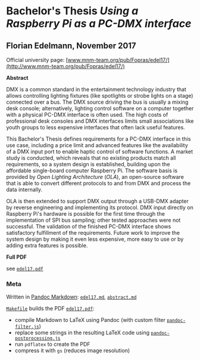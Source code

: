 # Bachelor's Thesis *Using a Raspberry Pi as a PC-DMX interface*

## Florian Edelmann, November 2017

Official university page: [www.mnm-team.org/pub/Fopras/edel17/](http://www.mnm-team.org/pub/Fopras/edel17/)

**Abstract**

DMX is a common standard in the entertainment technology industry that allows controlling lighting fixtures (like spotlights or strobe lights on a stage) connected over a bus. The DMX source driving the bus is usually a mixing desk console; alternatively, lighting control software on a computer together with a physical PC-DMX interface is often used. The high costs of professional desk consoles and DMX interfaces limits small associations like youth groups to less expensive interfaces that often lack useful features.

This Bachelor's Thesis defines requirements for a PC-DMX interface in this use case, including a price limit and advanced features like the availability of a DMX input port to enable haptic control of software functions. A market study is conducted, which reveals that no existing products match all requirements, so a system design is established, building upon the affordable single-board computer Raspberry Pi. The software basis is provided by *Open Lighting Architecture* (*OLA*), an open-source software that is able to convert different protocols to and from DMX and process the data internally.

OLA is then extended to support DMX output through a USB-DMX adapter by reverse engineering and implementing its protocol. DMX input directly on Raspberry Pi's hardware is possible for the first time through the implementation of SPI bus sampling; other tested approaches were not successful. The validation of the finished PC-DMX interface shows satisfactory fulfillment of the requirements. Future work to improve the system design by making it even less expensive, more easy to use or by adding extra features is possible.

**Full PDF**

see [`edel17.pdf`](edel17.pdf)


### Meta

Written in [Pandoc Markdown](https://pandoc.org/MANUAL.html): [`edel17.md`](edel17.md), [`abstract.md`](abstract.md)

[`Makefile`](Makefile) builds the PDF [`edel17.pdf`](edel17.pdf):

* compile Markdown to LaTeX using Pandoc (with custom filter [`pandoc-filter.js`](pandoc-filter.js))
* replace some strings in the resulting LaTeX code using [`pandoc-postprocessing.js`](pandoc-postprocessing.js)
* run `pdflatex` to create the PDF
* compress it with `gs` (reduces image resolution)
